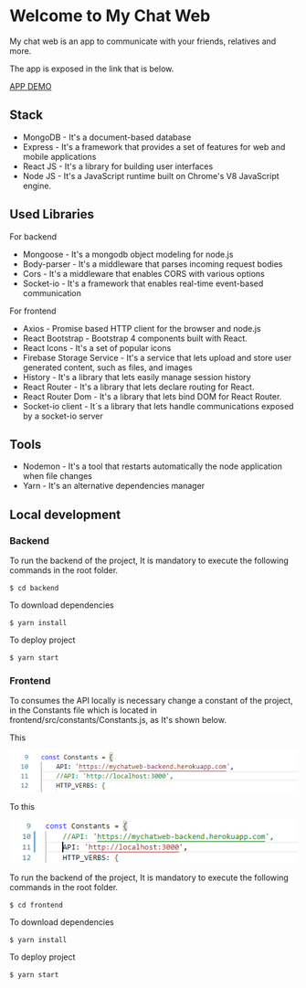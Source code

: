 # Welcome to My Chat Web

My chat web is an app to communicate with your friends, relatives and more. 

The app is exposed in the link that is below.

[APP DEMO](https://epic-northcutt-592ff3.netlify.app/)


## Stack

 - MongoDB - It's a document-based database
 - Express - It's  a framework that provides a set of features for web and mobile applications
 - React JS - It's a library for building user interfaces
 - Node JS - It's a JavaScript runtime built on Chrome's V8 JavaScript engine.

## Used Libraries
For backend
 - Mongoose - It's a mongodb object modeling for node.js
 - Body-parser - It's a middleware that parses incoming request bodies  
 - Cors - It's a middleware that enables CORS with various options
 - Socket-io - It's a framework that enables real-time event-based communication

For frontend
 - Axios - Promise based HTTP client for the browser and node.js
 - React Bootstrap - Bootstrap 4 components built with React.
 - React Icons - It's a set of popular icons
 - Firebase Storage Service - It's a service that lets upload and store user generated content, such as files, and images
 - History - It's a library that lets easily manage session history
 - React Router - It's a library that lets declare routing for React.
 - React Router Dom - It's a library that lets bind DOM for React Router.
 - Socket-io client - It´s a library that lets handle communications exposed by a socket-io server

 
## Tools

 - Nodemon - It's a tool that restarts automatically the node application when file changes
 - Yarn - It's an alternative dependencies manager 

## Local development

### Backend
To run the backend of the project, It is mandatory to execute the following commands in the root folder.

    $ cd backend

To download dependencies

    $ yarn install
To deploy project

    $ yarn start

### Frontend
To consumes the API locally is necessary change a constant of the project, in the Constants file which is located in frontend/src/constants/Constants.js, as It's shown below.

This

![Change constant](https://github.com/BarriosFreddy/mychatweb/blob/master/images/change_constant1.PNG)

To this

![Change constant](https://github.com/BarriosFreddy/mychatweb/blob/master/images/change_constant2.PNG)


To run the backend of the project, It is mandatory  to execute the following commands in the root folder.

    $ cd frontend

To download dependencies

    $ yarn install
To deploy project

    $ yarn start
